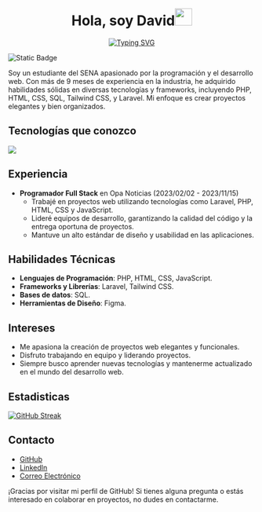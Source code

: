 
<h1 align="center"><b>Hola, soy David</b><img src="https://media.giphy.com/media/hvRJCLFzcasrR4ia7z/giphy.gif" width="35"></h1>

<div style="text-align:center;">

<a href="https://git.io/typing-svg"><img src="https://readme-typing-svg.demolab.com?font=Fira+Code&pause=1000&color=02A8F7&random=false&width=500&lines=Software+analysis+and+development+student;Passionate+about+technical+excellence;Love+learning+and+sharing+knowledge;Creatively+and+precisely+solves+problems" alt="Typing SVG" /></a>

</div>


![Static Badge](https://img.shields.io/badge/Neiva%2C%20Huila-yellow?logo=googlemaps&logoColor=white&label=Colombia&labelColor=blue&color=yellow)

Soy un estudiante del SENA apasionado por la programación y el desarrollo web. Con más de 9 meses de experiencia en la industria, he adquirido habilidades sólidas en diversas tecnologías y frameworks, incluyendo PHP, HTML, CSS, SQL, Tailwind CSS, y Laravel. Mi enfoque es crear proyectos elegantes y bien organizados.

## Tecnologías que conozco

  <a href="https://skillicons.dev">
    <img src="https://skillicons.dev/icons?i=git,bootstrap,css,discord,figma,github,html,idea,java,js,md,mysql,nextjs,postman,react,laravel,wordpress,tailwind,vscode&perline=14" />
  </a>
  
## Experiencia

- **Programador Full Stack** en Opa Noticias (2023/02/02 - 2023/11/15)
  - Trabajé en proyectos web utilizando tecnologías como Laravel, PHP, HTML, CSS y JavaScript.
  - Lideré equipos de desarrollo, garantizando la calidad del código y la entrega oportuna de proyectos.
  - Mantuve un alto estándar de diseño y usabilidad en las aplicaciones.

## Habilidades Técnicas

- **Lenguajes de Programación**: PHP, HTML, CSS, JavaScript.
- **Frameworks y Librerías**: Laravel, Tailwind CSS.
- **Bases de datos**: SQL.
- **Herramientas de Diseño**: Figma.

## Intereses

- Me apasiona la creación de proyectos web elegantes y funcionales.
- Disfruto trabajando en equipo y liderando proyectos.
- Siempre busco aprender nuevas tecnologías y mantenerme actualizado en el mundo del desarrollo web.

## Estadisticas
  
<a href="https://git.io/streak-stats"><img src="https://github-readme-streak-stats.herokuapp.com?user=DavidFlorezQuin&theme=dark&hide_border=true&border_radius=4.6&mode=weekly" alt="GitHub Streak" /></a>

## Contacto

- [GitHub](https://github.com/DavidFlorezQuin)
- [LinkedIn](https://www.linkedin.com/in/david-florez-quintero-20189220a)
- [Correo Electrónico]( davidmauricioflorez@gmail.com)

¡Gracias por visitar mi perfil de GitHub! Si tienes alguna pregunta o estás interesado en colaborar en proyectos, no dudes en contactarme.

